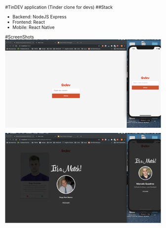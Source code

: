 #TinDEV application (Tinder clone for devs)
##Stack
- Backend: NodeJS Express
- Frontend: React
- Mobile: React Native

#ScreenShots
![Login Screen](https://raw.githubusercontent.com/marcelocquadros/tindev/master/screenshots/tinDEV1.png)

![Match Screen](https://raw.githubusercontent.com/marcelocquadros/tindev/master/screenshots/tinDEV2.png)
